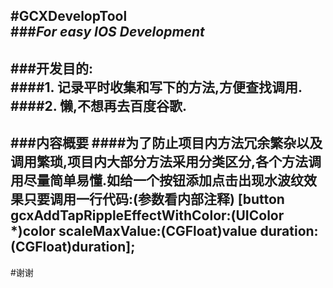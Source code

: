 #GCXDevelopTool          
###_For easy IOS Development_
----
###开发目的:  
####1. 记录平时收集和写下的方法,方便查找调用.
####2. 懒,不想再去百度谷歌.
---
###内容概要
####为了防止项目内方法冗余繁杂以及调用繁琐,项目内大部分方法采用分类区分,各个方法调用尽量简单易懂.如给一个按钮添加点击出现水波纹效果只要调用一行代码:(参数看内部注释)
    [button gcxAddTapRippleEffectWithColor:(UIColor *)color scaleMaxValue:(CGFloat)value duration:(CGFloat)duration];
---
#谢谢
